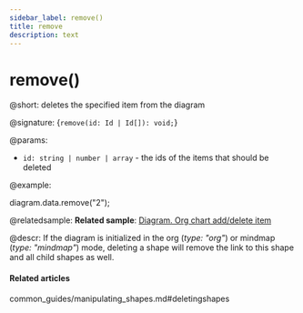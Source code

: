 ```yaml
---
sidebar_label: remove()
title: remove
description: text
---
```


# remove()

@short: deletes the specified item from the diagram

@signature: {`remove(id: Id | Id[]): void;`}

@params:
- `id: string | number | array` - the ids of the items that should be deleted

@example:

diagram.data.remove("2");

@relatedsample:
**Related sample**: [Diagram. Org chart add/delete item](https://snippet.dhtmlx.com/8wi20uop)

@descr:
If the diagram is initialized in the org (*type: "org"*) or mindmap (*type: "mindmap"*) mode, deleting a shape will remove the link to this shape and all child shapes as well.

#### Related articles

common_guides/manipulating_shapes.md#deletingshapes
